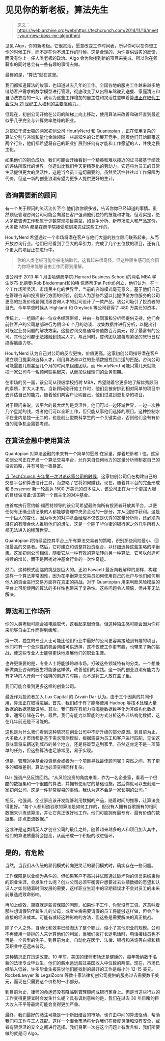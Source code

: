 # 见见你的新老板，算法先生

> 原文：<https://web.archive.org/web/https://techcrunch.com/2014/11/16/meet-your-new-boss-mr-algorithm/>

见见 Algo，你的新老板。它很灵活，愿意改变工作时间表，所以你可以在你想工作的时候工作，而不是在你不想工作的时候。这是合理的，为你提供诚实的反馈，而没有你上一任人类老板的政治。Algo 会为你找到新的项目来完成，所以你在领薪水的同时总会有一些有趣的事情去做。

最棒的是，“算法”就在这里。

我们都知道算法的故事，也知道过去几年的工作。全国各地的服务工作越来越多地借助客户需求的数学模型进行管理，彻底改变了从出租车驾驶到送餐、家庭清洁和自助洗衣店的一切。我认为这些工作增加的自主性和灵活性意味着[算法正在取代工会成为 21 世纪工人权利的主要驱动力。](https://web.archive.org/web/20230324115615/https://techcrunch.com/2014/08/17/algorithm-overlords/)

但现在，初创公司开始在公司的阶梯上向上移动，使用算法来改善和破坏直到最近似乎几乎完全与计算效率绝缘的职业。

总部位于波士顿的两家初创公司 [HourlyNerd](https://web.archive.org/web/20230324115615/https://hourlynerd.com/) 和 [Quantopian](https://web.archive.org/web/20230324115615/https://www.quantopian.com/) ，正在使用复杂的算法分别与咨询和量化金融领域一些最知名的公司展开竞争。随着他们开始颠覆这两个行业，他们都希望将自己的职业扩展到任何有才能和工作愿望的人，并使之民主化。

如果他们的抱负成功，我们可能会开始看到一个精英和难以接近的证书被基于绩效的评估所取代的世界，创造出比我们今天更精英化的劳动力。它还将为员工的日常生活提供更大的灵活性，这是当今员工迫切需要的。虽然灵活性往往以工作保障为代价，但这一新的创业浪潮有望为更多人提供更好的生计。

## **咨询需要新的顾问**

有一个关于顾问的笑话流传至今:他们收你很多钱，告诉你你已经知道的事情。虽然顶级管理咨询公司可能会向潜在客户强调他们独特的技能和才能，但现实是，绝大多数咨询工作都属于少数常规项目类型，如竞争分析、新市场进入和产品定价，大多数 MBA 都是在商学院接受培训来完成这些工作的。

HourlyNerd 希望通过一个市场将潜在客户与他们大量的独立顾问联系起来，从而开放咨询行业。他们已经看到了巨大的牵引力，完成了几个五位数的项目，还有几个更大的项目正在进行中。

> 你的人类老板可能会被电脑取代，这看起来很奇怪，但这种陌生感可能会因为你将来能够自由工作而得到缓解。

该公司于 2013 年 1 月由哈佛商学院(Harvard Business School)的两名 MBA 学生罗布·比德曼(Rob Biederman)和帕特·佩蒂蒂(Pat Petitti)创立，他们认为，在一个工作场所灵活、市场民主化的世界里，当前的咨询模式毫无意义。基于他们自己在管理咨询和投资银行方面的经验，创始人为那些希望以比提供全方位服务的公司更高的批发价格雇佣顶级咨询人才的公司设计了一款产品。该公司吸引了投资者的目光，今年早些时候从 Highland 和 Greylock 等公司获得了 480 万美元的资本。

传统上，一组顾问由一位业务经理带领，并由一群同事和分析师提供支持，他们会前往客户的公司总部进行为期 3-6 个月的访谈、收集数据并进行分析，以提出针对既定业务问题的解决方案。这些咨询交易通常价值数百万美元，除了最富有的公司，其他公司都无法接触到顶尖人才。与此同时，咨询团队被每周紧张的旅行日程搞得筋疲力尽。

HourlyNerd 认为自己对公司的反应更快，价值更高。这家初创公司指导潜在客户建立项目提案和选择人才，利用算法和以往的业绩数据找到合适的匹配。咨询公司可能需要几周甚至几个月的时间来组建团队，而 HourlyNerd 可能只需几天就能把一家公司与一名顾问联系起来，从而加快经理们的业务周期。

在市场的另一面，该公司从顶级学校招聘 MBA，希望随着它更多地了解优秀顾问的素质，扩大人才库。当新顾问刚开始工作时，他们会被安排到相对简单的项目中去评估自己的能力。随着他们向客户证明自己，他们过渡到更复杂的项目。

对于顾问来说，该平台的最大优势是灵活性。他们可以一边环游世界，一边一次挣几个星期的钱，或者他们可以全职工作，但只能从事他们选择的项目。这种控制水平在业内是独一无二的，也是创业型商科学生的一个关键卖点，否则他们会有有价值的竞争机会需要考虑。

## **在算法金融中使用算法**

Quantopian 对算法金融的未来有一个简单的愿景:在家里，穿着短裤和 t 恤。这家初创公司正在开发一个算法交易平台，允许来自任何地方的定量分析师制定自己的投资策略，并有可能一夜暴富。

[当 TechCrunch 去年第一次讨论这家公司的时候](https://web.archive.org/web/20230324115615/https://techcrunch.com/2013/10/02/quantopian/)，这家初创公司仍在构建自己的交易平台和算法设计工具，而忽略了它将如何赚钱。现在，随着其平台的完全形成和 Bessemer 新一轮高达 1500 万美元的资本注入，该公司正在为一个更加大胆的目标做准备:该国第一个民主化的对冲基金。

由首席执行官约翰·福西特领导的该公司希望最终向所有投资者开放其平台，以便任何有正确业绩记录的人都能够管理中央资金池的一部分，并从回报中获利。这是一个巨大的变化，因为今天的对冲基金经理不仅仅是优秀的定量分析师，还必须向潜在的有限合伙人推销他们的想法，这是一个除了华尔街的银行家之外几乎所有人都无法进入的稀薄世界。

Quantopian 将持续监控其平台上所有算法交易者的策略，识别那些风险最小、回报最高的交易者。然后，它将建立和调整其投资组合，以仔细选择这些策略的平衡集。这家初创公司相信，随着它从一种有效的算法转向另一种算法，它可以创造可持续的增长，而不是困扰对冲基金行业的一次性奇迹。

然而，这种模式面临的挑战是巨大的。正如 Fawcett 最近向我解释的那样，构建这样一个算法非常困难，因为在平衡算法交易员如何使用自己的账户与他们如何用他人的资金进行交易方面存在真正的挑战。对于 Quantopian 用来判断风险模型的平台上可能使用的算法的多样性也带来了复杂性。这些问题令人烦恼，但并非无法解决。

## **算法和工作场所**

你的人类老板可能会被电脑取代，这看起来很奇怪，但这种陌生感可能会因为你将来能够自由工作而得到缓解。

第一次，独立的专业人士可能比他们行业中最好的公司更容易接触到有趣的项目。他们将有一个全球性的机会网络可供选择，这不仅使工作更有趣，也带来了新的挑战，使这些专业人士能够更快地发展他们的职业生涯。

也许更重要的是，专业人士将能够跨越市场，打破这些领域特有的分类。一个想兼职做商业咨询的医生将能够这样做，改善他们的实践。这一新的创业浪潮有能力为有才华的人开创一个独特的创造力时期，而不是将工人放在盒子里。

我们可能会看到更多这样的创业公司。

最近作为投资者加入 Lux Capital 的 Zavain Dar 认为，由于三个因素的共同作用，算法正在取得进展。首先，我们终于有了能够使用 Hadoop 等技术处理大量数据的数据基础设施。其次，我们现在有能力将海量数据数字化为非结构化数据集，通常存储在云中。最后，我们有能力以智能的方式分析这些非结构化数据，这在几年前还是不可能的。

这也是为什么我们看到这种情况在创业公司中不断升级的部分原因。到目前为止，大多数人才市场都是基于需求预测模型，根据需要为员工和客户进行匹配，无论这意味着将车辆送到城市的某个地方，还是将饭菜送到家里。虽然这肯定不是一项简单的任务，但这些算法也足够常见，易于实现。

但是，管理对冲基金投资组合或者为一个项目寻找最佳顾问呢？突然之间，有了更多的细微差别，算法也必须变得同样复杂。

Dar 强调产品反馈回路。“从风险投资的角度来看，作为一名企业家，看着一个很酷的数据集和一个很酷的算法，并拥有使用它的基础设施，然后你就可以去创建一家初创公司，这是一件非常容易的事情。我认为这不会是一家长期的公司。”

相反，他强调，企业家应该开发能够利用数据的产品，随着时间的推移，让算法变得更好。“每个人都知道谷歌的算法是如何工作的，但没有人拥有谷歌拥有的相同数据来训练该算法，并让它真正很好地工作。他们可能拥有最专有、最有价值的数据集，即点击流数据。”

这或许是这类精英人才创业公司的最佳之处。随着越来越多的人和项目加入其中，他们的算法质量将会提高，从而形成一个积极的改进循环。

## **是的，有危险**

当然，当我们从传统的雇佣模式转向更灵活的雇佣模式时，确实存在一些问题。

工作保障是以业绩为条件的，但如果客户不高兴并试图通过破坏你的信誉来结束你的职业生涯，会发生什么呢？创业公司必须平衡客户想要过去业绩数据的愿望和认识人才如何随着时间发展的需要，这样职业生涯中的早期错误才不会对员工的未来前景造成致命影响。

再加上绩效，简直就是薪资保障的问题。如果你不工作，你就没有工资。这意味着那些想请假陪伴新生儿的父母，或者生病需要请假的员工将能够这样做，但会产生直接的经济成本。可能有减轻这种影响的方法，但这些是需要解决的真正挑战。

除了个人之外，自动化和效率已经淘汰了整个职业，缩小了其他职业的规模。公司不再使用一排排的人来计算他们的利润，当我们拨打长途电话时，电话接线员也不再是一个典型的例子。到目前为止，自动化在医学、法律、银行和咨询等白领和精英职业中还远未普及。

这种情况正在迅速改变。10 年前，美国的律师市场还是健康的，每年吸纳数千名新的法律专业毕业生，他们的薪水远远超过美国收入中位数的两倍。现在，市场已经陷入低谷，许多毕业生报告说他们能找到的最好的工作是每小时 12-15 美元。RocketLawyer 和 LegalZoom 等数十家法律初创公司提供的服务过去需要数千美元，而现在只需要这个价格的一小部分。

到目前为止，律师的命运还没有降临到管理顾问或银行家身上。但是当这些行业的工作变得更便宜时会发生什么呢？具有讽刺意味的是，我们在过去 30 年目睹的巨大收入不平等最终可能会变得更加严重。

最终，我们最好的赌注可能是一个新旧结合的市场，也许由中间的算法驱动，帮助我们将工作与工人匹配。这样一个混合市场将允许我们在极度灵活和没有安全，或者有限灵活的安全之间进行选择。我们将第一次在这个问题上有发言权，我们所要做的就是问 Algo。